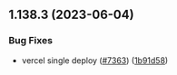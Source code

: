 ## 1.138.3 (2023-06-04)


### Bug Fixes

* vercel single deploy ([#7363](https://github.com/EddieHubCommunity/LinkFree/issues/7363)) ([1b91d58](https://github.com/EddieHubCommunity/LinkFree/commit/1b91d5840c32da7253e26316cdbeb0391f3c6018))



